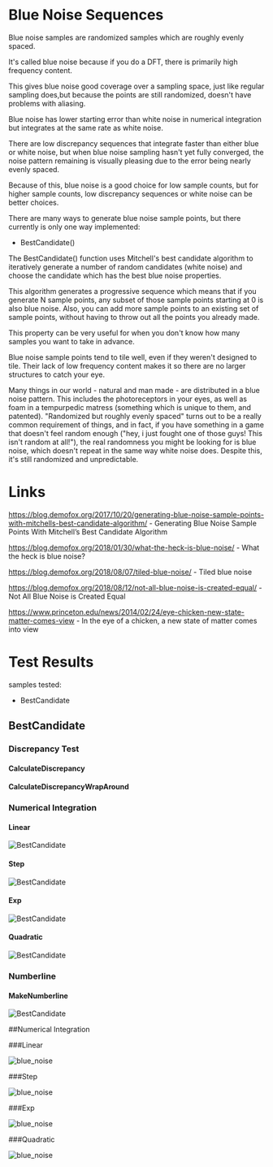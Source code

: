 # Blue Noise Sequences
Blue noise samples are randomized samples which are roughly evenly spaced.

It's called blue noise because if you do a DFT, there is primarily high frequency content.

This gives blue noise good coverage over a sampling space, just like regular sampling does,but because the points are still randomized, doesn't have problems with aliasing.

Blue noise has lower starting error than white noise in numerical integration but integrates at the same rate as white noise.

There are low discrepancy sequences that integrate faster than either blue or white noise, but when blue noise sampling hasn't yet fully converged, the noise pattern remaining is visually pleasing due to the error being nearly evenly spaced.

Because of this, blue noise is a good choice for low sample counts, but for higher sample counts, low discrepancy sequences or white noise can be better choices.

There are many ways to generate blue noise sample points, but there currently is only one way implemented:
* BestCandidate()

The BestCandidate() function uses Mitchell's best candidate algorithm to iteratively generate a number of random candidates (white noise) and choose the candidate which has the best blue noise properties.

This algorithm generates a progressive sequence which means that if you generate N sample points, any subset of those sample points starting at 0 is also blue noise.  Also, you can add more sample points to an existing set of sample points, without having to throw out all the points you already made.

This property can be very useful for when you don't know how many samples you want to take in advance.

Blue noise sample points tend to tile well, even if they weren't designed to tile.  Their lack of low frequency content makes it so there are no larger structures to catch your eye.

Many things in our world - natural and man made - are distributed in a blue noise pattern.  This includes the photoreceptors in your eyes, as well as foam in a tempurpedic matress (something which is unique to them, and patented).  "Randomized but roughly evenly spaced" turns out to be a really common requirement of things, and in fact, if you have something in a game that doesn't feel random enough ("hey, i just fought one of those guys! This isn't random at all!"), the real randomness you might be looking for is blue noise, which doesn't repeat in the same way white noise does.  Despite this, it's still randomized and unpredictable.

# Links

https://blog.demofox.org/2017/10/20/generating-blue-noise-sample-points-with-mitchells-best-candidate-algorithm/ - Generating Blue Noise Sample Points With Mitchell’s Best Candidate Algorithm  
https://blog.demofox.org/2018/01/30/what-the-heck-is-blue-noise/ - What the heck is blue noise?  
https://blog.demofox.org/2018/08/07/tiled-blue-noise/ - Tiled blue noise  
https://blog.demofox.org/2018/08/12/not-all-blue-noise-is-created-equal/ - Not All Blue Noise is Created Equal  
https://www.princeton.edu/news/2014/02/24/eye-chicken-new-state-matter-comes-view - In the eye of a chicken, a new state of matter comes into view  

# Test Results
 samples tested:
* BestCandidate
## BestCandidate
### Discrepancy Test
#### CalculateDiscrepancy
#### CalculateDiscrepancyWrapAround
### Numerical Integration
#### Linear
![BestCandidate](../../../samples/_1d/blue_noise/Linear_BestCandidate.png)  
#### Step
![BestCandidate](../../../samples/_1d/blue_noise/Step_BestCandidate.png)  
#### Exp
![BestCandidate](../../../samples/_1d/blue_noise/Exp_BestCandidate.png)  
#### Quadratic
![BestCandidate](../../../samples/_1d/blue_noise/Quadratic_BestCandidate.png)  
### Numberline
#### MakeNumberline
![BestCandidate](../../../samples/_1d/blue_noise/MakeNumberline_BestCandidate.png)  
##Numerical Integration
###Linear
![blue_noise](../../../samples/_1d/blue_noise/Linear.png)  
###Step
![blue_noise](../../../samples/_1d/blue_noise/Step.png)  
###Exp
![blue_noise](../../../samples/_1d/blue_noise/Exp.png)  
###Quadratic
![blue_noise](../../../samples/_1d/blue_noise/Quadratic.png)  
